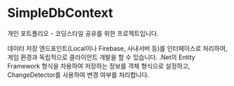 # SimpleDbContext

개인 포트폴리오 - 코딩스타일 공유를 위한 프로젝트입니다.

데이터 저장 엔드포인트(Local이나 Firebase, 사내서버 등)를 인터페이스로 처리하여, 게임 환경과 독립적으로 클라이언트 개발을 할 수 있습니다.
.Net의 Entity Framework 형식을 차용하여 저장하는 정보를 객체 형식으로 설정하고, ChangeDetector를 사용하여 변경 여부를 처리합니다.
